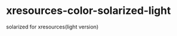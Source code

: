 xresources-color-solarized-light
================================

solarized for xresources(light version)